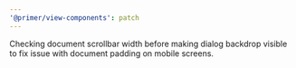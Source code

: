 ```yaml
---
'@primer/view-components': patch
---
```


Checking document scrollbar width before making dialog backdrop visible to fix issue with document padding on mobile screens.

<!-- Changed components: Primer::Alpha::Dialog -->

